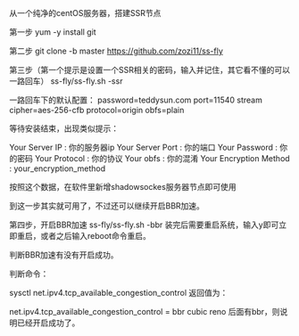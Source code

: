 从一个纯净的centOS服务器，搭建SSR节点

第一步
yum -y install git

第二步
git clone -b master https://github.com/zozi11/ss-fly

第三步（第一个提示是设置一个SSR相关的密码，输入并记住，其它看不懂的可以一路回车）
ss-fly/ss-fly.sh -ssr

一路回车下的默认配置：
password=teddysun.com 
port=11540
stream cipher=aes-256-cfb
protocol=origin
obfs=plain



等待安装结束，出现类似提示：

Your Server IP : 你的服务器ip
Your Server Port : 你的端口
Your Password : 你的密码
Your Protocol : 你的协议
Your obfs : 你的混淆
Your Encryption Method : your_encryption_method

按照这个数据，在软件里新增shadowsockes服务器节点即可使用


到这一步其实就可用了，不过还可以继续开启BBR加速。

第四步，开启BBR加速
ss-fly/ss-fly.sh -bbr
装完后需要重启系统，输入y即可立即重启，或者之后输入reboot命令重启。

判断BBR加速有没有开启成功。

判断命令：

sysctl net.ipv4.tcp_available_congestion_control
返回值为：

net.ipv4.tcp_available_congestion_control = bbr cubic reno
后面有bbr，则说明已经开启成功了。

